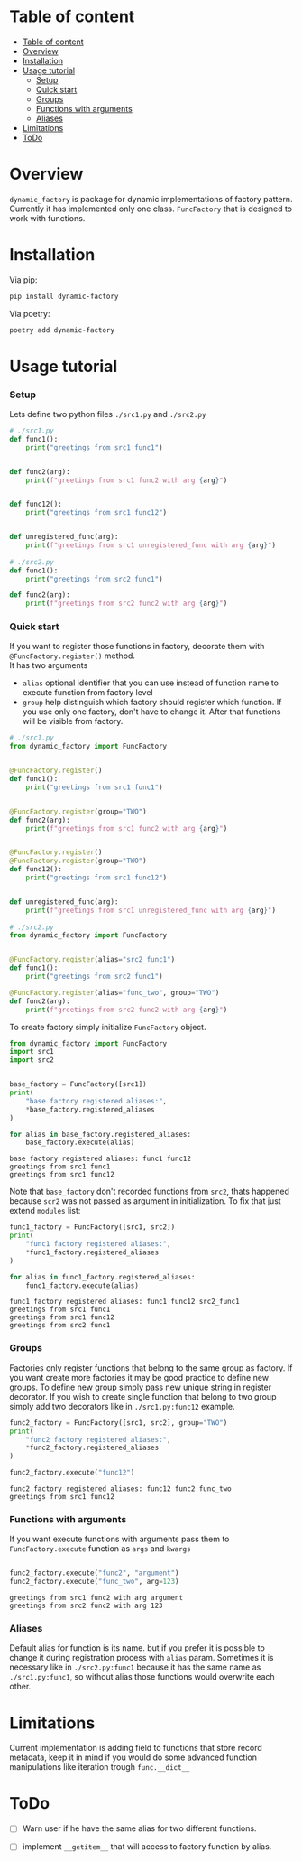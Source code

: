 # Table of content
- [Table of content](#table-of-content)
- [Overview](#overview)
- [Installation](#installation)
- [Usage tutorial](#usage-tutorial)
    - [Setup](#setup)
    - [Quick start](#quick-start)
    - [Groups](#groups)
    - [Functions with arguments](#functions-with-arguments)
    - [Aliases](#aliases)
- [Limitations](#limitations)
- [ToDo](#todo)

# Overview

`dynamic_factory` is package for dynamic implementations of factory pattern. Currently it has implemented only one class. `FuncFactory` that is designed to work with functions.

# Installation
Via pip:
```bash
pip install dynamic-factory
```
Via poetry:
```bash
poetry add dynamic-factory
```

# Usage tutorial

### Setup

Lets define two python files `./src1.py` and `./src2.py`


```python
# ./src1.py
def func1():
    print("greetings from src1 func1")


def func2(arg):
    print(f"greetings from src1 func2 with arg {arg}")


def func12():
    print("greetings from src1 func12")


def unregistered_func(arg):
    print(f"greetings from src1 unregistered_func with arg {arg}")
    
# ./src2.py
def func1():
    print("greetings from src2 func1")

def func2(arg):
    print(f"greetings from src2 func2 with arg {arg}")
```

### Quick start

If you want to register those functions in factory, decorate them with `@FuncFactory.register()` method.  
It has two arguments
- `alias` optional identifier that you can use instead of function name to execute function from factory level
- `group` help distinguish which factory should register which function. If you use only one factory, don't have to change it.
After that functions will be visible from factory.


```python
# ./src1.py
from dynamic_factory import FuncFactory


@FuncFactory.register()
def func1():
    print("greetings from src1 func1")


@FuncFactory.register(group="TWO")
def func2(arg):
    print(f"greetings from src1 func2 with arg {arg}")


@FuncFactory.register()
@FuncFactory.register(group="TWO")
def func12():
    print("greetings from src1 func12")


def unregistered_func(arg):
    print(f"greetings from src1 unregistered_func with arg {arg}")
    
# ./src2.py
from dynamic_factory import FuncFactory


@FuncFactory.register(alias="src2_func1")
def func1():
    print("greetings from src2 func1")

@FuncFactory.register(alias="func_two", group="TWO")
def func2(arg):
    print(f"greetings from src2 func2 with arg {arg}")
```

To create factory simply initialize `FuncFactory` object.


```python
from dynamic_factory import FuncFactory
import src1
import src2


base_factory = FuncFactory([src1])
print(
    "base factory registered aliases:", 
    *base_factory.registered_aliases
)

for alias in base_factory.registered_aliases:
    base_factory.execute(alias)
```

    base factory registered aliases: func1 func12
    greetings from src1 func1
    greetings from src1 func12


Note that `base_factory` don't recorded functions from `src2`, thats happened because `scr2` was not passed as argument in initialization. To fix that just extend `modules` list:


```python
func1_factory = FuncFactory([src1, src2])
print(
    "func1 factory registered aliases:", 
    *func1_factory.registered_aliases
)

for alias in func1_factory.registered_aliases:
    func1_factory.execute(alias)
```

    func1 factory registered aliases: func1 func12 src2_func1
    greetings from src1 func1
    greetings from src1 func12
    greetings from src2 func1


### Groups

Factories only register functions that belong to the same group as factory. If you want create more factories it may be good practice to define new groups. To define new group simply pass new unique string in register decorator. If you wish to create single function that belong to two group simply add two decorators like in `./src1.py:func12` example.


```python
func2_factory = FuncFactory([src1, src2], group="TWO")
print(
    "func2 factory registered aliases:", 
    *func2_factory.registered_aliases
)

func2_factory.execute("func12")
```

    func2 factory registered aliases: func12 func2 func_two
    greetings from src1 func12


### Functions with arguments
If you want execute functions with arguments pass them to `FuncFactory.execute` function as `args` and `kwargs`


```python

func2_factory.execute("func2", "argument")
func2_factory.execute("func_two", arg=123)
```

    greetings from src1 func2 with arg argument
    greetings from src2 func2 with arg 123


### Aliases
Default alias for function is its name. but if you prefer it is possible to change it during registration process with `alias` param. Sometimes it is necessary like in `./src2.py:func1` because it has the same name as `./src1.py:func1`, so without alias those functions would overwrite each other. 

# Limitations
Current implementation is adding field to functions that store record metadata, keep it in mind if you would do some advanced function manipulations like iteration trough `func.__dict__`

# ToDo
- [ ] Warn user if he have the same alias for two different functions.
- [ ] implement `__getitem__` that will access to factory function by alias.

